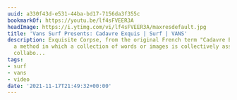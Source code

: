 ```yaml
---
uuid: a330f43d-e531-44ba-bd17-7156da3f355c
bookmarkOf: https://youtu.be/lf4sFVEER3A
headImage: https://i.ytimg.com/vi/lf4sFVEER3A/maxresdefault.jpg
title: 'Vans Surf Presents: Cadavre Exquis | Surf | VANS'
description: Exquisite Corpse, from the original French term "Cadavre Exquis" is
  a method in which a collection of words or images is collectively assembled. Each
  collabo...
tags:
- surf
- vans
- video
date: '2021-11-17T21:49:32+00:00'
---
```

